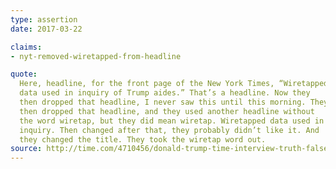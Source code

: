 ```yaml
---
type: assertion
date: 2017-03-22

claims:
- nyt-removed-wiretapped-from-headline

quote:
  Here, headline, for the front page of the New York Times, “Wiretapped
  data used in inquiry of Trump aides.” That’s a headline. Now they
  then dropped that headline, I never saw this until this morning. They
  then dropped that headline, and they used another headline without
  the word wiretap, but they did mean wiretap. Wiretapped data used in
  inquiry. Then changed after that, they probably didn’t like it. And
  they changed the title. They took the wiretap word out.
source: http://time.com/4710456/donald-trump-time-interview-truth-falsehood/
---
```

